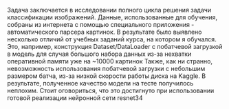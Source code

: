 Задача заключается в исследовании полного цикла решения задачи классификации изображений. 
Данные, использованные для обучения, собраны из интернета с помощью специального приложения - автоматического парсера картинок.
В результате было выявлено несколько отличий от учебных заданий курса, на котором я обучался. 
Это, например, конструкция Dataset/DataLoader с побатчевой загрузкой в модель для случая большого набора данных из-за нехватки оперативной памяти уже на ~10000 картинок
Также, как ни странно, невозможность использования побатчевой загрузки с небольшим размером батча, из-за низкой скорости работы диска на Kaggle.
В результате, полученное качество модели на тесте получилось неплохим. Стоит оговориться, что это достигнуто при использовании готовой реализации нейронной сети resnet34
